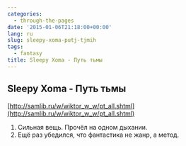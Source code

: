 ```yaml
---
categories:
  - through-the-pages
date: '2015-01-06T21:18:00+00:00'
lang: ru
slug: sleepy-xoma-putj-tjmih
tags:
  - fantasy
title: Sleepy Xoma - Путь тьмы
---
```





## Sleepy Xoma - Путь тьмы

[http://samlib.ru/w/wiktor_w_w/pt_all.shtml](http://samlib.ru/w/wiktor_w_w/pt_all.shtml)  

1.  Сильная вещь. Прочёл на одном дыхании.
2.  Ещё раз убедился, что фантастика не жанр, а метод.
